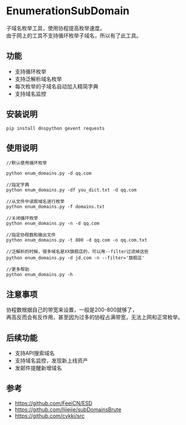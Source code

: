 # EnumerationSubDomain
子域名枚举工具，使用协程提高枚举速度。   
由于网上的工具不支持循环枚举子域名，所以有了此工具。  

## 功能
- 支持循环枚举 
- 支持泛解析域名枚举
- 每次枚举的子域名自动加入精简字典
- 支持域名监控

## 安装说明
```
pip install dnspython gevent requests
```

## 使用说明
```
//默认使用循环枚举

python enum_domains.py -d qq.com

//指定字典
python enum_domains.py -df you_dict.txt -d qq.com

//从文件中读取域名进行枚举
python enum_domains.py -f domains.txt

//关闭循环枚举
python enum_domains.py -n -d qq.com

//指定协程数和输出文件
python enum_domains.py -t 800 -d qq.com -o qq.com.txt

//泛解析的时候，很多域名是XX旗舰店的，可以用--filter过滤掉这些
python enum_domains.py -d jd.com -n --filter='旗舰店'

//更多帮助
python enum_domains.py -h

```
## 注意事项
协程数根据自己的带宽来设置，一般是200-800就够了，  
再高反而会有反作用，甚至因为过多的协程占满带宽，无法上网和正常枚举。

## 后续功能
- 支持API搜索域名
- 支持域名监控，发现新上线资产
- 发邮件提醒新增域名

## 参考
- https://github.com/FeeiCN/ESD
- https://github.com/lijiejie/subDomainsBrute
- https://github.com/cvkki/src
